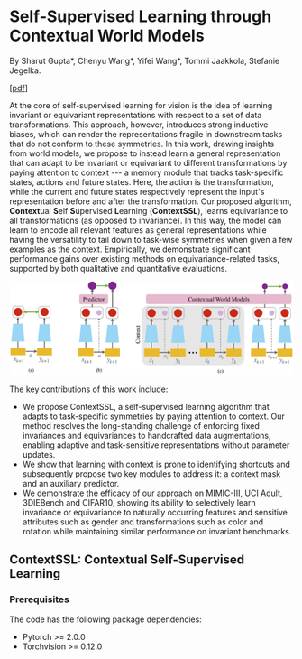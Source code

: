 # Self-Supervised Learning through Contextual World Models

By Sharut Gupta*, Chenyu Wang*, Yifei Wang*, Tommi Jaakkola, Stefanie Jegelka.  

[[pdf](https://openreview.net/pdf?id=etPAH4xSUn)]


At the core of self-supervised learning for vision is the idea of learning invariant or equivariant representations with respect to a set of data transformations. This approach, however, introduces strong inductive biases, which can render the representations fragile in downstream tasks that do not conform to these symmetries. In this work, drawing insights from world models, we propose to instead learn a general representation that can adapt to be invariant or equivariant to different transformations by paying attention to context --- a memory module that tracks task-specific states, actions and future states. Here, the action is the transformation, while the current and future states respectively represent the input's representation before and after the transformation. Our proposed algorithm, **Context**ual **S**elf **S**upervised **L**earning (**ContextSSL**), learns equivariance to all transformations (as opposed to invariance). In this way, the model can learn to encode all relevant features as general representations while having the versatility to tail down to task-wise symmetries when given a few examples as the context. Empirically, we demonstrate significant performance gains over existing methods on equivariance-related tasks, supported by both qualitative and quantitative evaluations.


<p align='center'>
<img src='./figures/main-fig.png' width='1000'/>
</p>


The key contributions of this work include: 
- We propose ContextSSL, a self-supervised learning algorithm that adapts to task-specific symmetries by paying attention to context. Our method resolves the long-standing challenge of enforcing fixed invariances and equivariances to handcrafted data augmentations, enabling adaptive and task-sensitive representations without parameter updates.
- We show that learning with context is prone to identifying shortcuts and subsequently propose two key modules to address it: a context mask and an auxiliary predictor.
- We demonstrate the efficacy of our approach on MIMIC-III, UCI Adult, 3DIEBench and CIFAR10, showing its ability to selectively learn invariance or equivariance to naturally occurring features and sensitive attributes such as gender and transformations such as color and rotation while maintaining similar performance on invariant benchmarks. 


## ContextSSL: Contextual Self-Supervised Learning

### Prerequisites
The code has the following package dependencies:
- Pytorch >= 2.0.0 
- Torchvision >=  0.12.0 

